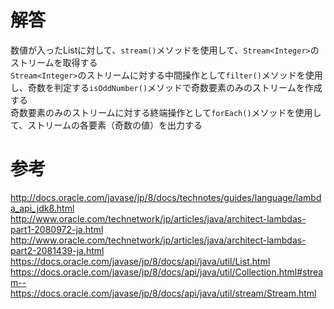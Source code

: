 # 解答
数値が入ったListに対して、`stream()`メソッドを使用して、`Stream<Integer>`のストリームを取得する  
`Stream<Integer>`のストリームに対する中間操作として`filter()`メソッドを使用し、奇数を判定する`isOddNumber()`メソッドで奇数要素のみのストリームを作成する  
奇数要素のみのストリームに対する終端操作として`forEach()`メソッドを使用して、ストリームの各要素（奇数の値）を出力する

# 参考
http://docs.oracle.com/javase/jp/8/docs/technotes/guides/language/lambda_api_jdk8.html  
http://www.oracle.com/technetwork/jp/articles/java/architect-lambdas-part1-2080972-ja.html  
http://www.oracle.com/technetwork/jp/articles/java/architect-lambdas-part2-2081439-ja.html  
https://docs.oracle.com/javase/jp/8/docs/api/java/util/List.html  
https://docs.oracle.com/javase/jp/8/docs/api/java/util/Collection.html#stream--  
https://docs.oracle.com/javase/jp/8/docs/api/java/util/stream/Stream.html
